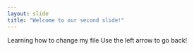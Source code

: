 ```yaml
---
layout: slide
title: "Welcome to our second slide!"
---
```

Learning how to change my file
Use the left arrow to go back!
